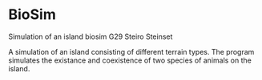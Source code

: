 BioSim
=======

Simulation of an island
biosim G29 Steiro Steinset

A simulation of an island consisting of different terrain types. The program simulates the existance
and coexistence of two species of animals on the island. 

